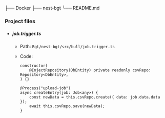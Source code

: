 ├── Docker
├── nest-bgt
└── README.md

### Project files

- ##### job.trigger.ts
    -   Path: `Bgt/nest-bgt/src/bull/job.trigger.ts`
    -   Code:
        ```
        constructor(
            @InjectRepository(DbEntity) private readonly csvRepo: Repository<DbEntity>,
        ) {}
        ```

        ```
        @Process("upload-job")
        async createEntry(job: Job<any>) {
            const newData = this.csvRepo.create({ data: job.data.data });
            await this.csvRepo.save(newData);
        }